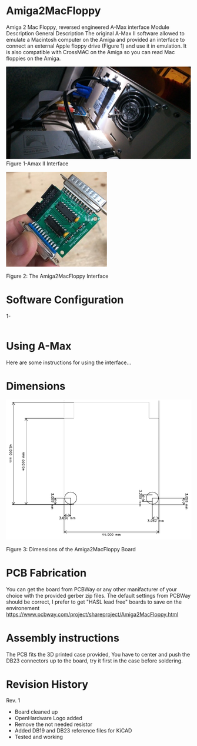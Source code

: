 # Amiga2MacFloppy
Amiga 2 Mac Floppy, reversed engineered A-Max interface
Module Description
General Description
The original A-Max II software allowed to emulate a Macintosh computer on the Amiga and provided an interface to connect an external Apple floppy drive (Figure 1) and use it in emulation. It is also compatible with CrossMAC on the Amiga so you can read Mac floppies on the Amiga.

![Figure 1-Amax II Interface](Rev.1/pictures/A-MaxII.jpg)
Figure 1-Amax II Interface



![Figure 1-Amax II Interface](Rev.1/pictures/Amiga2MacFloppy.jpg)

Figure 2: The Amiga2MacFloppy Interface



# Software Configuration

1-	
 
# Using A-Max
Here are some instructions for using the interface…

# Dimensions
![Figure 1-Amax II Interface](Rev.1/pictures/BoardDimensions.png)

Figure 3: Dimensions of the Amiga2MacFloppy Board

# PCB Fabrication
You can get the board from PCBWay or any other manifacturer of your choice with the provided gerber zip files.
The default settings from PCBWay should be correct, I prefer to get "HASL lead free" boards to save on the environement https://www.pcbway.com/project/shareproject/Amiga2MacFloppy.html

# Assembly instructions
The PCB fits the 3D printed case provided, You have to center and push the DB23 connectors up to the board, try it first in the case before soldering.

# Revision History
Rev. 1
* Board cleaned up
* OpenHardware Logo added
* Remove the not needed resistor
* Added DB19 and DB23 reference files for KiCAD
* Tested and working

